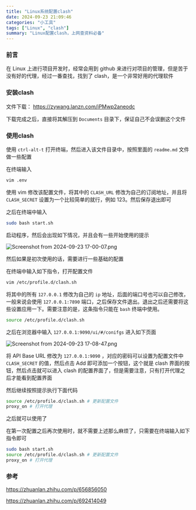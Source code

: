 ```yaml
---
title: "Linux系统配置clash"
date: 2024-09-23 21:09:46
categories: "小工具"
tags: ["Linux", "clash"]
summary: "Linux配置clash，上网查资料必备"
---
```


### 前言

在 Linux 上进行项目开发时，经常会用到 github 来进行对项目的管理，但是苦于没有好的代理，经过一番查找，找到了 clash，是一个非常好用的代理软件 

### 安装clash

文件下载： https://zywang.lanzn.com/iPMwp2aneodc

下载完成之后，直接将其解压到 `Documents` 目录下，保证自己不会误删这个文件

### 使用clash

使用 `ctrl-alt-t` 打开终端，然后进入该文件目录中，按照里面的 `readme.md` 文件做一些配置

在终端输入

```bash
vim .env
```

使用 vim 修改该配置文件，将其中的 `CLASH_URL` 修改为自己的订阅地址，并且将 `CLASH_SECRET` 设置为一个比较简单的就行，例如 123。然后保存退出即可

之后在终端中输入

```bash
sudo bash start.sh
```

启动程序，然后会出现如下情况，并且会有一些开始使用的提示

![Screenshot from 2024-09-23 17-00-07.png](././Screenshot_from_2024-09-23_17-00-07.png)

然后如果是初次使用的话，需要进行一些基础的配置

在终端中输入如下指令，打开配置文件

```bash
vim /etc/profile.d/clash.sh
```

将其中的所有 `127.0.0.1` 修改为自己的 `ip` 地址，后面的端口号也可以自己修改，一般来说会使用 `127.0.0.1:7890` 端口，之后保存文件退出。退出之后还需要将这些设置应用一下。需要注意的是，这条指令只能在 `bash` 终端中使用。

```bash
source /etc/profile.d/clash.sh
```

之后在浏览器中输入 `127.0.0.1:9090/ui/#/conifgs` 进入如下页面

![Screenshot from 2024-09-23 17-08-47.png](././Screenshot_from_2024-09-23_17-08-47.png)

将 API Base URL 修改为 `127.0.0.1:9090` ，对应的密码可以设置为配置文件中 `CLASH_SECRET` 的值，然后点击 Add 即可添加一个按钮，这个就是 clash 界面的按钮，然后点击就可以进入 clash 的配置界面了，但是需要注意，只有打开代理之后才能看到配置界面

然后继续按照提示执行下面代码

```bash
source /etc/profile.d/clash.sh # 更新配置文件
proxy_on # 打开代理
```

之后就可以使用了

在第一次配置之后再次使用时，就不需要上述那么麻烦了，只需要在终端输入如下指令即可

```bash
sudo bash start.sh
source /etc/profile.d/clash.sh # 更新配置文件
proxy_on # 打开代理
```

### 参考

https://zhuanlan.zhihu.com/p/656856050

https://zhuanlan.zhihu.com/p/692414049
